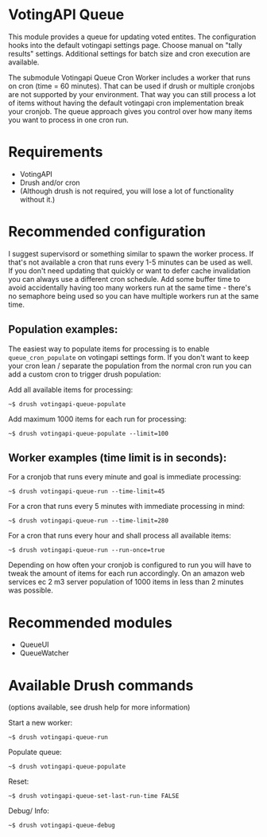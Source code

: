# VotingAPI Queue

This module provides a queue for updating voted entites. The configuration
hooks into the default votingapi settings page. Choose manual on "tally
results" settings. Additional settings for batch size and cron execution
are available.

The submodule Votingapi Queue Cron Worker includes a worker that runs on
cron (time = 60 minutes). That can be used if drush or multiple cronjobs
are not supported by your environment. That way you can still process a
lot of items without having the default votingapi cron implementation
break your cronjob. The queue approach gives you control over how many
items you want to process in one cron run.

# Requirements

- VotingAPI
- Drush and/or cron
- (Although drush is not required, you will lose a lot of functionality
without it.)

# Recommended configuration

I suggest supervisord or something similar to spawn the worker
process. If that's not available a cron that runs every 1-5 minutes can
be used as well. If you don't need updating that quickly or want to
defer cache invalidation you can always use a different cron schedule.
Add some buffer time to avoid accidentally having too many workers run at
the same time - there's no semaphore being used so you can have multiple
workers run at the same time.

## Population examples:

The easiest way to populate items for processing is to enable
`queue_cron_populate` on votingapi settings form. If you don't want to
keep your cron lean / separate the population from the normal cron run
you can add a custom cron to trigger drush population:

Add all available items for processing:
    
    ~$ drush votingapi-queue-populate

Add maximum 1000 items for each run for processing:

    ~$ drush votingapi-queue-populate --limit=100

## Worker examples (time limit is in seconds):

For a cronjob that runs every minute and goal is immediate processing:
    
    ~$ drush votingapi-queue-run --time-limit=45

For a cron that runs every 5 minutes with immediate processing in mind:

    ~$ drush votingapi-queue-run --time-limit=280
    
For a cron that runs every hour and shall process all available items:

    ~$ drush votingapi-queue-run --run-once=true

Depending on how often your cronjob is configured to run you will have
to tweak the amount of items for each run accordingly. On an amazon web
services ec 2 m3 server population of 1000 items in less than 2 minutes
was possible.

# Recommended modules

- QueueUI
- QueueWatcher

# Available Drush commands

(options available, see drush help for more information)

Start a new worker:

    ~$ drush votingapi-queue-run

Populate queue:

    ~$ drush votingapi-queue-populate

Reset:

    ~$ drush votingapi-queue-set-last-run-time FALSE

Debug/ Info:

    ~$ drush votingapi-queue-debug
